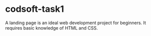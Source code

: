 # codsoft-task1
A landing page is an ideal web development project for beginners. It requires basic knowledge of HTML and CSS.
